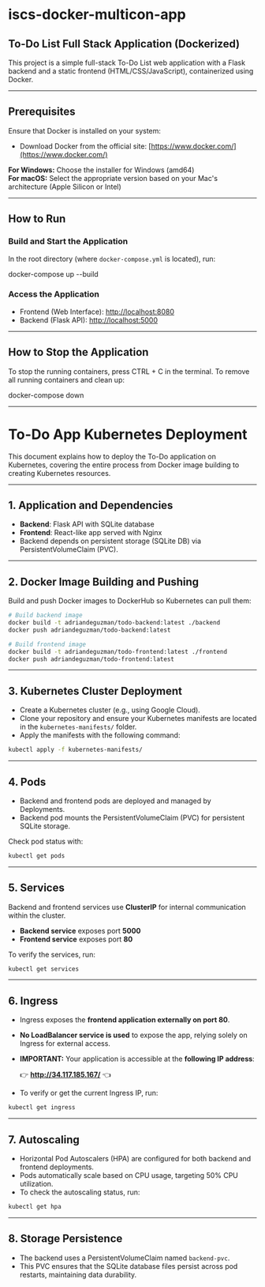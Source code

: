 # iscs-docker-multicon-app

## To-Do List Full Stack Application (Dockerized)

This project is a simple full-stack To-Do List web application with a Flask backend and a static frontend (HTML/CSS/JavaScript), containerized using Docker.

---

## Prerequisites

Ensure that Docker is installed on your system:

- Download Docker from the official site: [https://www.docker.com/](https://www.docker.com/)

**For Windows:** Choose the installer for Windows (amd64)  
**For macOS:** Select the appropriate version based on your Mac's architecture (Apple Silicon or Intel)

---

## How to Run

### Build and Start the Application

In the root directory (where `docker-compose.yml` is located), run:

docker-compose up --build

### Access the Application

- Frontend (Web Interface): [http://localhost:8080](http://localhost:8080)
- Backend (Flask API): [http://localhost:5000](http://localhost:5000)

---

## How to Stop the Application

To stop the running containers, press CTRL + C in the terminal.
To remove all running containers and clean up:

docker-compose down



---

# To-Do App Kubernetes Deployment

This document explains how to deploy the To-Do application on Kubernetes, covering the entire process from Docker image building to creating Kubernetes resources.

---

## 1. Application and Dependencies

- **Backend**: Flask API with SQLite database  
- **Frontend**: React-like app served with Nginx  
- Backend depends on persistent storage (SQLite DB) via PersistentVolumeClaim (PVC).

---

## 2. Docker Image Building and Pushing

Build and push Docker images to DockerHub so Kubernetes can pull them:

```bash
# Build backend image
docker build -t adriandeguzman/todo-backend:latest ./backend
docker push adriandeguzman/todo-backend:latest

# Build frontend image
docker build -t adriandeguzman/todo-frontend:latest ./frontend
docker push adriandeguzman/todo-frontend:latest
```

---

## 3. Kubernetes Cluster Deployment

- Create a Kubernetes cluster (e.g., using Google Cloud).
- Clone your repository and ensure your Kubernetes manifests are located in the `kubernetes-manifests/` folder.
- Apply the manifests with the following command:

```bash
kubectl apply -f kubernetes-manifests/
```

---

## 4. Pods

- Backend and frontend pods are deployed and managed by Deployments.
- Backend pod mounts the PersistentVolumeClaim (PVC) for persistent SQLite storage.

Check pod status with:

```bash
kubectl get pods
```

---

## 5. Services

Backend and frontend services use **ClusterIP** for internal communication within the cluster.

- **Backend service** exposes port **5000**  
- **Frontend service** exposes port **80**

To verify the services, run:

```bash
kubectl get services
```

---

## 6. Ingress

- Ingress exposes the **frontend application externally on port 80**.
- **No LoadBalancer service is used** to expose the app, relying solely on Ingress for external access.
- **IMPORTANT:** Your application is accessible at the **following IP address**:

  
  👉 **http://34.117.185.167/** 👈

- To verify or get the current Ingress IP, run:

```bash
kubectl get ingress
```

---

## 7. Autoscaling

- Horizontal Pod Autoscalers (HPA) are configured for both backend and frontend deployments.
- Pods automatically scale based on CPU usage, targeting 50% CPU utilization.
- To check the autoscaling status, run:

```bash
kubectl get hpa
```

---

## 8. Storage Persistence

- The backend uses a PersistentVolumeClaim named `backend-pvc`.
- This PVC ensures that the SQLite database files persist across pod restarts, maintaining data durability.

